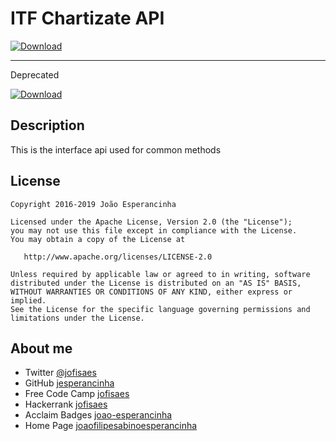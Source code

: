 # ITF Chartizate API

 
[ ![Download](https://api.bintray.com/packages/jesperancinha/itf/itf-chartizate-api/images/download.svg) ](https://bintray.com/jesperancinha/itf/itf-chartizate-api/_latestVersion)

---
Deprecated

[ ![Download](https://api.bintray.com/packages/jesperancinha/maven/itf-chartizate-java/images/download.svg) ](https://bintray.com/jesperancinha/maven/itf-chartizate-java/_latestVersion)

## Description

This is the interface api used for common methods

## License

```
Copyright 2016-2019 João Esperancinha

Licensed under the Apache License, Version 2.0 (the "License");
you may not use this file except in compliance with the License.
You may obtain a copy of the License at

   http://www.apache.org/licenses/LICENSE-2.0

Unless required by applicable law or agreed to in writing, software
distributed under the License is distributed on an "AS IS" BASIS,
WITHOUT WARRANTIES OR CONDITIONS OF ANY KIND, either express or implied.
See the License for the specific language governing permissions and
limitations under the License.
```

## About me

-   Twitter [@jofisaes](https://twitter.com/jofisaes)
-   GitHub [jesperancinha](https://github.com/jesperancinha)
-   Free Code Camp [jofisaes](https://www.freecodecamp.org/jofisaes)
-   Hackerrank [jofisaes](https://www.hackerrank.com/jofisaes)
-   Acclaim Badges [joao-esperancinha](https://www.youracclaim.com/users/joao-esperancinha/badges)
-   Home Page [joaofilipesabinoesperancinha](http://joaofilipesabinoesperancinha.nl)

